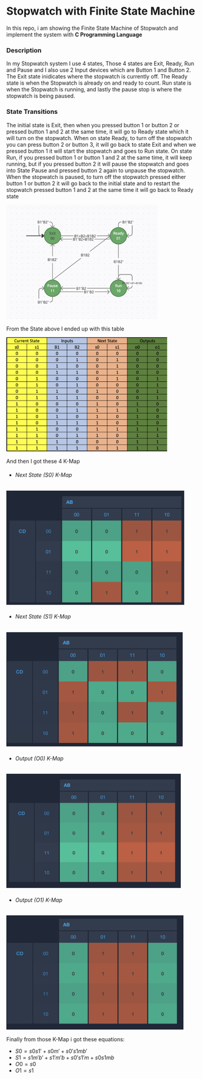 # Stopwatch with Finite State Machine

In this repo, i am showing the Finite State Machine of Stopwatch and implement the system with **C Programming Language**

### Description

In my Stopwatch system I use 4 states, Those 4 states are Exit, Ready, Run and Pause and I also use 2 Input devices which are Button 1 and Button 2.
The Exit state inidicates where the stopwatch is currently off. The Ready state is when the Stopwatch is already on and ready to count. Run state is when the Stopwatch is running, and lastly the pause stop is where the stopwatch is being paused.

### State Transitions

The initial state is Exit, then when you pressed button 1 or button 2 or pressed button 1 and 2 at the same time, it will go to Ready state which it will turn on the stopwatch. When on state Ready, to turn off the stopwatch you can press button 2 or button 3, it will go back to state Exit and when we pressed button 1 it will start the stopwatch and goes to Run state. On state Run, if you pressed button 1 or button 1 and 2 at the same time, it will keep running, but if you pressed button 2 it will pause the stopwatch and goes into State Pause and pressed button 2 again to unpause the stopwatch. When the stopwatch is paused, to turn off the stopwatch pressed either button 1 or button 2 it will go back to the initial state and to restart the stopwatch pressed button 1 and 2 at the same time it will go back to Ready state

<img src="img/State.png" widht="300" height="300" />

From the State above I ended up with this table

<img src="img/Diagram.png" widht="300" height="300" />

And then I got these 4 K-Map

- ###### Next State (S0) K-Map

<img src="img/NSS0.png" widht="300" height="300" />

- ###### Next State (S1) K-Map

 <img src="img/NSS1.png" widht="300" height="300" />

- ###### Output (O0) K-Map

<img src="img/O0.png" widht="300" height="300" />

- ###### Output (O1) K-Map
<img src="img/O1.png" widht="300" height="300" />

Finally from those K-Map i got these equations:
- $S0 = s0 s1' + s0 m' + s0' s1 m b'$
- $S1 = s1 m' b' + s1' m' b + s0' s1' m + s0 s1 m b$
- $O0 = s0$
- $O1 = s1$
